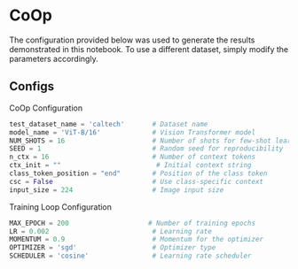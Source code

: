 # CoOp

The configuration provided below was used to generate the results demonstrated in this notebook. To use a different dataset, simply modify the parameters accordingly.

## Configs

CoOp Configuration
```python
test_dataset_name = 'caltech'       # Dataset name
model_name = 'ViT-B/16'             # Vision Transformer model
NUM_SHOTS = 16                      # Number of shots for few-shot learning
SEED = 1                            # Random seed for reproducibility
n_ctx = 16                          # Number of context tokens
ctx_init = ""                        # Initial context string
class_token_position = "end"        # Position of the class token
csc = False                         # Use class-specific context
input_size = 224                    # Image input size
```
Training Loop Configuration
```python
MAX_EPOCH = 200                    # Number of training epochs
LR = 0.002                          # Learning rate
MOMENTUM = 0.9                      # Momentum for the optimizer
OPTIMIZER = 'sgd'                   # Optimizer type
SCHEDULER = 'cosine'                # Learning rate scheduler
```
